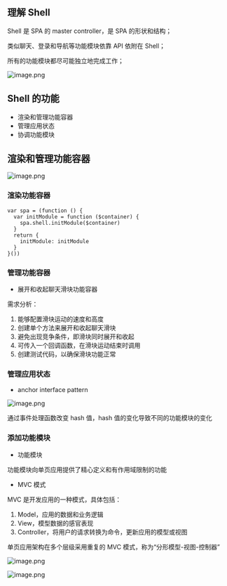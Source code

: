 ## 理解 Shell

Shell 是 SPA 的 master controller，是 SPA 的形状和结构；

类似聊天、登录和导航等功能模块依靠 API 依附在 Shell；

所有的功能模块都尽可能独立地完成工作；

![image.png](http://upload-images.jianshu.io/upload_images/1993435-45a66e8e4a275eb3.png?imageMogr2/auto-orient/strip%7CimageView2/2/w/1240)


## Shell 的功能

- 渲染和管理功能容器
- 管理应用状态
- 协调功能模块

## 渲染和管理功能容器

![image.png](http://upload-images.jianshu.io/upload_images/1993435-55b68a7817fa9ec8.png?imageMogr2/auto-orient/strip%7CimageView2/2/w/1240)

### 渲染功能容器

```
var spa = (function () {
  var initModule = function ($container) {
    spa.shell.initModule($container)
  }
  return {
    initModule: initModule
  }
}())
```

### 管理功能容器

- 展开和收起聊天滑块功能容器

需求分析：
1. 能够配置滑块运动的速度和高度
2. 创建单个方法来展开和收起聊天滑块
3. 避免出现竞争条件，即滑块同时展开和收起
4. 可传入一个回调函数，在滑块运动结束时调用
5. 创建测试代码，以确保滑块功能正常

### 管理应用状态

- anchor interface pattern

![image.png](http://upload-images.jianshu.io/upload_images/1993435-e9afed461d67bedd.png?imageMogr2/auto-orient/strip%7CimageView2/2/w/1240)

通过事件处理函数改变 hash 值，hash 值的变化导致不同的功能模块的变化

### 添加功能模块

- 功能模块

功能模块向单页应用提供了精心定义和有作用域限制的功能

- MVC 模式

MVC 是开发应用的一种模式，具体包括：

1. Model，应用的数据和业务逻辑
2. View，模型数据的感官表现
3. Controller，将用户的请求转换为命令，更新应用的模型或视图

单页应用架构在多个层级采用重复的 MVC 模式，称为“分形模型-视图-控制器”

![image.png](http://upload-images.jianshu.io/upload_images/1993435-34ee94da4b76f8a5.png?imageMogr2/auto-orient/strip%7CimageView2/2/w/1240)

![image.png](http://upload-images.jianshu.io/upload_images/1993435-c51aa01486a1673e.png?imageMogr2/auto-orient/strip%7CimageView2/2/w/1240)
